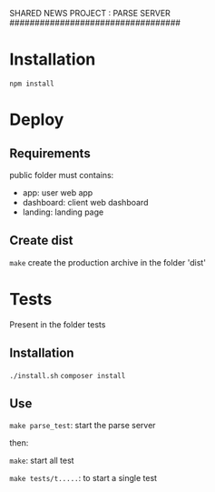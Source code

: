 SHARED NEWS PROJECT : PARSE SERVER
##################################

# Installation

`npm install`

# Deploy

## Requirements

public folder must contains: 
- app: user web app
- dashboard: client web dashboard
- landing: landing page

## Create dist

`make` create the production archive in the folder 'dist'

# Tests

Present in the folder tests

## Installation

`./install.sh`
`composer install`

## Use 

`make parse_test`: start the parse server

then: 

`make`: start all test

`make tests/t.....`: to start a single test



